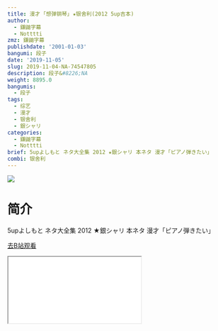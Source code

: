 ```yaml
---
title: 漫才 ｢想弹钢琴｣ ★银舍利(2012 5up吉本)
author:
  - 鎌鼬字幕
  - Notttti
zmz: 鎌鼬字幕
publishdate: '2001-01-03'
bangumi: 段子
date: '2019-11-05'
slug: 2019-11-04-NA-74547805
description: 段子&#8226;NA
weight: 8895.0
bangumis:
  - 段子
tags:
  - 综艺
  - 漫才
  - 银舍利
  - 銀シャリ
categories:
  - 鎌鼬字幕
  - Notttti
brief: 5upよしもと ネタ大全集 2012 ★銀シャリ 本ネタ 漫才「ピアノ弾きたい」
combi: 银舍利
---
```

![](https://raw.githubusercontent.com/tcgriffith/owaraisite/master/static/tmpimg/7d913ba25de60586ab604cf24c0576d09973112c.jpg.480.jpg)
# 简介  
5upよしもと ネタ大全集 2012
★銀シャリ 本ネタ 漫才「ピアノ弾きたい」  

[去B站观看](https://www.bilibili.com/video/av74547805/)
<div class ="resp-container"><iframe class="testiframe" src="//player.bilibili.com/player.html?aid=74547805"", scrolling="no", allowfullscreen="true" > </iframe></div> 
